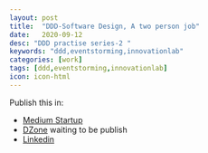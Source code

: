 ```yaml
---
layout: post
title:  "DDD-Software Design, A two person job"
date:   2020-09-12
desc: "DDD practise series-2 "
keywords: "ddd,eventstorming,innovationlab"
categories: [work]
tags: [ddd,eventstorming,innovationlab]
icon: icon-html
---
```

Publish this in:
  * [Medium Startup](https://medium.com/swlh/ddd-software-design-a-two-person-job-1f84af238e31)
  * [DZone]() waiting to be publish
  * [Linkedin](https://www.linkedin.com/pulse/ddd-software-design-two-person-job-%E8%AF%9A-%E5%BC%A0/)
